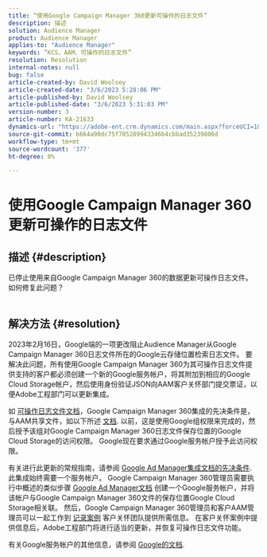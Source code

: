 ```yaml
---
title: “使用Google Campaign Manager 360更新可操作的日志文件”
description: 描述
solution: Audience Manager
product: Audience Manager
applies-to: "Audience Manager"
keywords: “KCS、AAM、可操作的日志文件”
resolution: Resolution
internal-notes: null
bug: false
article-created-by: David Woolsey
article-created-date: "3/6/2023 5:28:06 PM"
article-published-by: David Woolsey
article-published-date: "3/6/2023 5:31:03 PM"
version-number: 3
article-number: KA-21633
dynamics-url: "https://adobe-ent.crm.dynamics.com/main.aspx?forceUCI=1&pagetype=entityrecord&etn=knowledgearticle&id=6197583c-44bc-ed11-83fe-6045bd006e5a"
source-git-commit: b664a90dc75f785289943346b4cbbad35239806d
workflow-type: tm+mt
source-wordcount: '377'
ht-degree: 0%

---
```


# 使用Google Campaign Manager 360更新可操作的日志文件

## 描述 {#description}

已停止使用来自Google Campaign Manager 360的数据更新可操作日志文件。 如何修复此问题？
<br> 

## 解决方法 {#resolution}


2023年2月16日，Google端的一项更改阻止Audience Manager从Google Campaign Manager 360日志文件所在的Google云存储位置检索日志文件。 要解决此问题，所有使用Google Campaign Manager 360为其可操作日志文件提供支持的客户都必须创建一个新的Google服务帐户，将其附加到相应的Google Cloud Storage帐户，然后使用身份验证JSON向AAM客户关怀部门提交票证，以便Adobe工程部门可以更新集成。

如 [可操作日志文件文档](https://experienceleague.adobe.com/docs/audience-manager/user-guide/implementation-integration-guides/media-data-integration/actionable-log-files.html?lang=en)，Google Campaign Manager 360集成的先决条件是，与AAM共享文件，如以下所述 [文档](https://experienceleague.adobe.com/docs/audience-manager/user-guide/reporting/audience-optimization-reports/audience-optimization-advertisers/import-dcm.html?lang=en). 以前，这是使用Google组权限来完成的，然后授予该组对Google Campaign Manager 360日志文件保存位置的Google Cloud Storage的访问权限。 Google现在要求通过Google服务帐户授予此访问权限。

有关进行此更新的常规指南，请参阅 [Google Ad Manager集成文档的先决条件](https://experienceleague.adobe.com/docs/audience-manager/user-guide/reporting/audience-optimization-reports/audience-optimization-publishers/import-dfp.html?lang=en). 此集成始终需要一个服务帐户。 Google Campaign Manager 360管理员需要执行中概述的类似步骤 [Google Ad Manager文档](https://experienceleague.adobe.com/docs/audience-manager/user-guide/reporting/audience-optimization-reports/audience-optimization-publishers/import-dfp.html?lang=en) 创建一个Google服务帐户，并将该帐户与Google Campaign Manager 360文件的保存位置Google Cloud Storage相关联。 然后，Google Campaign Manager 360管理员和客户AAM管理员可以一起工作到 [记录案例](https://experienceleague.adobe.com/docs/customer-one/using/home.html) 客户关怀团队提供所需信息。 在客户关怀案例中提供信息后，Adobe工程部门将进行适当的更新，并恢复可操作日志文件功能。

有关Google服务帐户的其他信息，请参阅 [Google的文档](https://cloud.google.com/iam/docs/service-accounts-create#creating_a_service_account).
